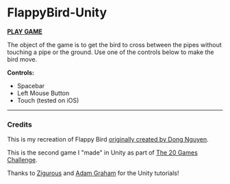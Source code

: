 # FlappyBird-Unity

[**PLAY GAME**](https://shrunbr.github.io/flappybird-unity/)</span>

The object of the game is to get the bird to cross between the pipes without touching a pipe or the ground. Use one of the controls below to make the bird move.

**Controls:**
- Spacebar
- Left Mouse Button
- Touch (tested on iOS)

---
### Credits
This is my recreation of Flappy Bird [originally created by Dong Nguyen](https://en.wikipedia.org/wiki/Flappy_Bird).

This is the second game I "made" in Unity as part of [The 20 Games Challenge](https://20_games_challenge.gitlab.io/challenge/).

Thanks to [Zigurous](https://github.com/zigurous) and [Adam Graham](https://github.com/adamgraham) for the Unity tutorials!
